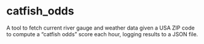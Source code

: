 # catfish_odds
A tool to fetch current river gauge and weather data given a USA ZIP code to compute a “catfish odds” score each hour, logging results to a JSON file.
